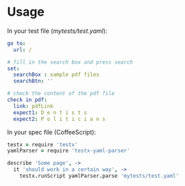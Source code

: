 # Usage

In your test file (*mytests/test.yaml*):

```YAML
go to:
  url: /

# fill in the search box and press search
set:
  searchBox : sample pdf files
  searchBtn: ''

# check the content of the pdf file
check in pdf:
  link: pdfLink
  expect1: D e n t i s t s
  expect2: P o l i t i c i a n s
```

In your spec file (CoffeeScript):

``` CoffeeScript
testx = require 'testx'
yamlParser = require 'testx-yaml-parser'

describe 'Some page', ->
  it 'should work in a certain way', ->
    testx.runScript yamlParser.parse 'mytests/test.yaml'
```
